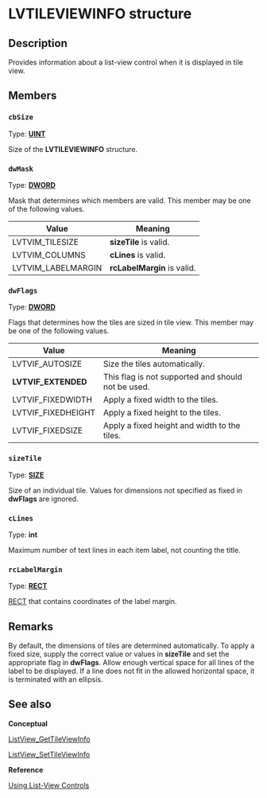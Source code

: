 # LVTILEVIEWINFO structure

## Description

Provides information about a list-view control when it is displayed in tile view.

## Members

### `cbSize`

Type: **[UINT](https://learn.microsoft.com/windows/desktop/WinProg/windows-data-types)**

Size of the **LVTILEVIEWINFO** structure.

### `dwMask`

Type: **[DWORD](https://learn.microsoft.com/windows/desktop/WinProg/windows-data-types)**

Mask that determines which members are valid. This member may be one of the following values.

| Value | Meaning |
| --- | --- |
| LVTVIM_TILESIZE | **sizeTile** is valid. |
| LVTVIM_COLUMNS | **cLines** is valid. |
| LVTVIM_LABELMARGIN | **rcLabelMargin** is valid. |

### `dwFlags`

Type: **[DWORD](https://learn.microsoft.com/windows/desktop/WinProg/windows-data-types)**

Flags that determines how the tiles are sized in tile view. This member may be one of the following values.

| Value | Meaning |
| --- | --- |
| LVTVIF_AUTOSIZE | Size the tiles automatically. |
| **LVTVIF_EXTENDED** | This flag is not supported and should not be used. |
| LVTVIF_FIXEDWIDTH | Apply a fixed width to the tiles. |
| LVTVIF_FIXEDHEIGHT | Apply a fixed height to the tiles. |
| LVTVIF_FIXEDSIZE | Apply a fixed height and width to the tiles. |

### `sizeTile`

Type: **[SIZE](https://learn.microsoft.com/windows/win32/api/windef/ns-windef-size)**

Size of an individual tile. Values for dimensions not specified as fixed in **dwFlags** are ignored.

### `cLines`

Type: **int**

Maximum number of text lines in each item label, not counting the title.

### `rcLabelMargin`

Type: **[RECT](https://learn.microsoft.com/windows/desktop/api/windef/ns-windef-rect)**

[RECT](https://learn.microsoft.com/windows/desktop/api/windef/ns-windef-rect) that contains coordinates of the label margin.

## Remarks

By default, the dimensions of tiles are determined automatically. To apply a fixed size, supply the correct value or values in **sizeTile** and set the appropriate flag in **dwFlags**. Allow enough vertical space for all lines of the label to be displayed. If a line does not fit in the allowed horizontal space, it is terminated with an ellipsis.

## See also

**Conceptual**

[ListView_GetTileViewInfo](https://learn.microsoft.com/windows/desktop/api/commctrl/nf-commctrl-listview_gettileviewinfo)

[ListView_SetTileViewInfo](https://learn.microsoft.com/windows/desktop/api/commctrl/nf-commctrl-listview_settileviewinfo)

**Reference**

[Using List-View Controls](https://learn.microsoft.com/windows/desktop/Controls/using-list-view-controls)